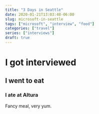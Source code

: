 ```yaml
---
title: "3 Days in Seattle"
date: 2020-01-21T13:03:48-06:00
slug: microsoft-in-seattle
tags: ["microsoft", "interview", "food"]
categories: ["travel"]
series: ["interviews"]
draft: true
---
```


# I got interviewed

## I went to eat

### I ate at Altura 

Fancy meal, very yum.
